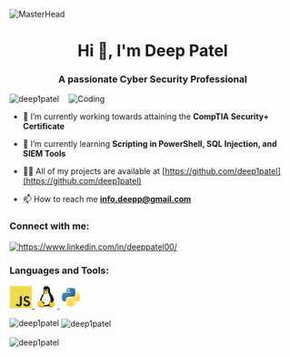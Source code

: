 ![MasterHead](https://www.haptic-networks.com/wp-content/uploads/2022/10/cyber-security-banner.jpg)

<h1 align="center">Hi 👋, I'm Deep Patel</h1>
<h3 align="center">A passionate Cyber Security Professional</h3>

<img align="right" alt="Coding" width="400" src="https://camo.githubusercontent.com/cae12fddd9d6982901d82580bdf321d81fb299141098ca1c2d4891870827bf17/68747470733a2f2f6d69726f2e6d656469756d2e636f6d2f6d61782f313336302f302a37513379765349765f7430696f4a2d5a2e676966">

<p align="left"> <img src="https://komarev.com/ghpvc/?username=deep1patel&label=Profile%20views&color=0e75b6&style=flat" alt="deep1patel" /> </p>


- 🔭 I’m currently working towards attaining the **CompTIA Security+ Certificate**

- 🌱 I’m currently learning **Scripting in PowerShell, SQL Injection, and SIEM Tools**

- 👨‍💻 All of my projects are available at [https://github.com/deep1patel](https://github.com/deep1patel)

- 📫 How to reach me **info.deepp@gmail.com**

<h3 align="left">Connect with me:</h3>
<p align="left">
<a href="https://www.linkedin.com/in/deeppatel00/" target="blank"><img align="center" src="https://raw.githubusercontent.com/rahuldkjain/github-profile-readme-generator/master/src/images/icons/Social/linked-in-alt.svg" alt="https://www.linkedin.com/in/deeppatel00/" height="30" width="40" /></a>
</p>

<h3 align="left">Languages and Tools:</h3>
<p align="left"> <a href="https://developer.mozilla.org/en-US/docs/Web/JavaScript" target="_blank" rel="noreferrer"> <img src="https://raw.githubusercontent.com/devicons/devicon/master/icons/javascript/javascript-original.svg" alt="javascript" width="40" height="40"/> </a> <a href="https://www.linux.org/" target="_blank" rel="noreferrer"> <img src="https://raw.githubusercontent.com/devicons/devicon/master/icons/linux/linux-original.svg" alt="linux" width="40" height="40"/> </a> <a href="https://www.python.org" target="_blank" rel="noreferrer"> <img src="https://raw.githubusercontent.com/devicons/devicon/master/icons/python/python-original.svg" alt="python" width="40" height="40"/> </a> </p>

<p><img align="left" src="https://github-readme-stats.vercel.app/api/top-langs?username=deep1patel&show_icons=true&locale=en&layout=compact" alt="deep1patel" /></p>

<p>&nbsp;<img align="center" src="https://github-readme-stats.vercel.app/api?username=deep1patel&show_icons=true&locale=en" alt="deep1patel" /></p>

<p><img align="center" src="https://github-readme-streak-stats.herokuapp.com/?user=deep1patel&" alt="deep1patel" /></p>
